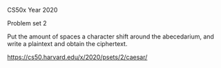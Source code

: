 CS50x Year 2020

Problem set 2

Put the amount of spaces a character shift around the abecedarium, and write a plaintext and obtain the ciphertext.

https://cs50.harvard.edu/x/2020/psets/2/caesar/
